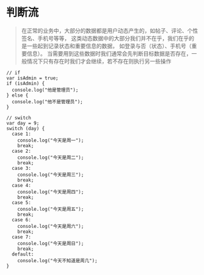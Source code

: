 # 判断流

> 在正常的业务中，大部分的数据都是用户动态产生的，如帖子、评论、个性签名、手机号等等， 这类动态数据中的大部分我们并不在乎，我们在乎的是一些起到记录状态和重要信息的数据， 如登录与否（状态）、手机号（重要信息）。 当需要用到这些数据时我们通常会先判断目标数据是否存在，一般情况下只有存在时我们才会继续，若不存在则执行另一些操作

```
// if
var isAdmin = true;
if (isAdmin) {
  console.log("他是管理员");
} else {
  console.log("他不是管理员");
}

// switch
var day = 9;
switch (day) {
  case 1:
    console.log("今天是周一");
    break;
  case 2:
    console.log("今天是周二");
    break;
  case 3:
    console.log("今天是周三");
    break;
  case 4:
    console.log("今天是周四");
    break;
  case 5:
    console.log("今天是周五");
    break;
  case 6:
    console.log("今天是周六");
    break;
  case 7:
    console.log("今天是周日");
    break;
  default:
    console.log("今天不知道是周几");
}
```
